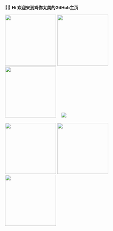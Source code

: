 :chicken::basketball: ******Hi 欢迎来到鸡你太美的GitHub主页******


<img width="168" src = "https://upload-images.jianshu.io/upload_images/9305757-2663249dffd36060.gif?imageMogr2/auto-orient/strip"/>  <img width="168" src = "https://upload-images.jianshu.io/upload_images/9305757-2663249dffd36060.gif?imageMogr2/auto-orient/strip"/>  <img width="168" src = "https://upload-images.jianshu.io/upload_images/9305757-2663249dffd36060.gif?imageMogr2/auto-orient/strip"/>
　<img src="https://github-readme-stats.vercel.app/api?username=hegaojian&show_icons=true&count_private=true&hide=contribs&include_all_commits=true&theme=highcontrast&bg_color=30,e96443,904e95" />


<img width="168" src = "https://upload-images.jianshu.io/upload_images/9305757-2663249dffd36060.gif?imageMogr2/auto-orient/strip"/>  <img width="168" src = "https://upload-images.jianshu.io/upload_images/9305757-2663249dffd36060.gif?imageMogr2/auto-orient/strip"/>  <img width="168" src = "https://upload-images.jianshu.io/upload_images/9305757-2663249dffd36060.gif?imageMogr2/auto-orient/strip"/> 
